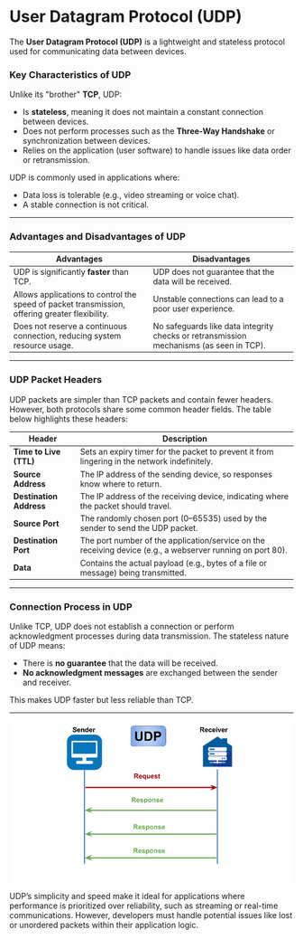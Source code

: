 # User Datagram Protocol (UDP)

The **User Datagram Protocol (UDP)** is a lightweight and stateless protocol used for communicating data between devices.

### Key Characteristics of UDP
Unlike its "brother" **TCP**, UDP:
- Is **stateless**, meaning it does not maintain a constant connection between devices.
- Does not perform processes such as the **Three-Way Handshake** or synchronization between devices.
- Relies on the application (user software) to handle issues like data order or retransmission.  

UDP is commonly used in applications where:
- Data loss is tolerable (e.g., video streaming or voice chat).
- A stable connection is not critical.

---

### Advantages and Disadvantages of UDP
| **Advantages**                                                                                         | **Disadvantages**                                                                                     |
|-------------------------------------------------------------------------------------------------------|-------------------------------------------------------------------------------------------------------|
| UDP is significantly **faster** than TCP.                                                             | UDP does not guarantee that the data will be received.                                               |
| Allows applications to control the speed of packet transmission, offering greater flexibility.        | Unstable connections can lead to a poor user experience.                                             |
| Does not reserve a continuous connection, reducing system resource usage.                             | No safeguards like data integrity checks or retransmission mechanisms (as seen in TCP).              |

---

### UDP Packet Headers
UDP packets are simpler than TCP packets and contain fewer headers. However, both protocols share some common header fields. The table below highlights these headers:

| **Header**                 | **Description**                                                                                         |
|----------------------------|---------------------------------------------------------------------------------------------------------|
| **Time to Live (TTL)**     | Sets an expiry timer for the packet to prevent it from lingering in the network indefinitely.           |
| **Source Address**         | The IP address of the sending device, so responses know where to return.                               |
| **Destination Address**    | The IP address of the receiving device, indicating where the packet should travel.                     |
| **Source Port**            | The randomly chosen port (0–65535) used by the sender to send the UDP packet.                          |
| **Destination Port**       | The port number of the application/service on the receiving device (e.g., a webserver running on port 80). |
| **Data**                   | Contains the actual payload (e.g., bytes of a file or message) being transmitted.                      |

---

### Connection Process in UDP
Unlike TCP, UDP does not establish a connection or perform acknowledgment processes during data transmission. The stateless nature of UDP means:
- There is **no guarantee** that the data will be received.
- **No acknowledgment messages** are exchanged between the sender and receiver.  

This makes UDP faster but less reliable than TCP.

---

![UDP requests & responses](./images/UDP%20request%20and%20response.png)

UDP’s simplicity and speed make it ideal for applications where performance is prioritized over reliability, such as streaming or real-time communications. However, developers must handle potential issues like lost or unordered packets within their application logic.
